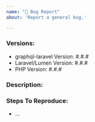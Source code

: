 ```yaml
---
name: "🐛 Bug Report"
about: 'Report a general bug.'

---
```


### Versions:
- graphql-laravel Version: #.#.#
- Laravel/Lumen Version: #.#.#
- PHP Version: #.#.#

### Description:

<!--
Describe what problem you found with code 
-->

### Steps To Reproduce:

- …
